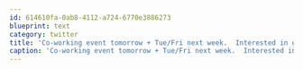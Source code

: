 ```yaml
---
id: 614610fa-0ab8-4112-a724-6770e3886273
blueprint: text
category: twitter
title: 'Co-working event tomorrow + Tue/Fri next week.  Interested in getting your geek on in a fun space?  DM me for details.'
caption: 'Co-working event tomorrow + Tue/Fri next week.  Interested in getting your geek on in a fun space?  DM me for details.'
---
```

